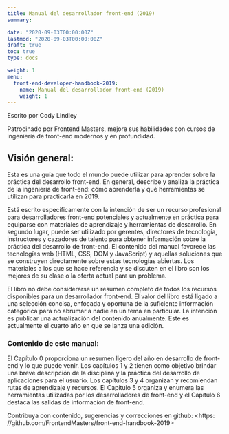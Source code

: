```yaml
---
title: Manual del desarrollador front-end (2019)
summary:

date: "2020-09-03T00:00:00Z"
lastmod: "2020-09-03T00:00:00Z"
draft: true
toc: true
type: docs

weight: 1
menu:
  front-end-developer-handbook-2019:
    name: Manual del desarrollador front-end (2019)
    weight: 1
---
```


Escrito por Cody Lindley

Patrocinado por Frontend Masters, mejore sus habilidades con cursos de ingeniería de front-end modernos y en profundidad.

## Visión general:

Esta es una guía que todo el mundo puede utilizar para aprender sobre la práctica del desarrollo front-end. En general, describe y analiza la práctica de la ingeniería de front-end: cómo aprenderla y qué herramientas se utilizan para practicarla en 2019.

Está escrito específicamente con la intención de ser un recurso profesional para desarrolladores front-end potenciales y actualmente en práctica para equiparse con materiales de aprendizaje y herramientas de desarrollo. En segundo lugar, puede ser utilizado por gerentes, directores de tecnología, instructores y cazadores de talento para obtener información sobre la práctica del desarrollo de front-end. El contenido del manual favorece las tecnologías web (HTML, CSS, DOM y JavaScript) y aquellas soluciones que se construyen directamente sobre estas tecnologías abiertas. Los materiales a los que se hace referencia y se discuten en el libro son los mejores de su clase o la oferta actual para un problema.

El libro no debe considerarse un resumen completo de todos los recursos disponibles para un desarrollador front-end. El valor del libro está ligado a una selección concisa, enfocada y oportuna de la suficiente información categórica para no abrumar a nadie en un tema en particular.
La intención es publicar una actualización del contenido anualmente. Este es actualmente el cuarto año en que se lanza una edición.

### Contenido de este manual:

El Capítulo 0 proporciona un resumen ligero del año en desarrollo de front-end y lo que puede venir. Los capítulos 1 y 2 tienen como objetivo brindar una breve descripción de la disciplina y la práctica del desarrollo de aplicaciones para el usuario. Los capítulos 3 y 4 organizan y recomiendan rutas de aprendizaje y recursos. El Capítulo 5 organiza y enumera las herramientas utilizadas por los desarrolladores de front-end y el Capítulo 6 destaca las salidas de información de front-end.

Contribuya con contenido, sugerencias y correcciones en github: <https: //github.com/FrontendMasters/front-end-handbook-2019>
